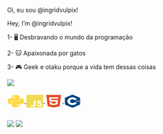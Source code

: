 Oi, eu sou @ingridvulpix!

Hey, I’m @ingridvulpix!
 
 1- :desktop_computer: Desbravando o mundo da programação
 
 2- :cat: Apaixonada por gatos
 
 3- :video_game: Geek e otaku porque a vida tem dessas coisas

 <div>
  <a href="https://github.com/ingridvulpix">
  <img height="160em" src="https://github-readme-stats.vercel.app/api/top-langs/?username=ingridvulpix&layout=compact&langs_count=7&theme=dracula"/>
</div>

<div style="display: inline_block"><br>
  <img align="center" alt="Ingrid-Py" height="30" width="40" src="https://raw.githubusercontent.com/devicons/devicon/master/icons/python/python-plain.svg">
  <img align="center" alt="Ingrid-Js" height="30" width="40" src="https://raw.githubusercontent.com/devicons/devicon/master/icons/javascript/javascript-plain.svg">
 <img align="center" alt="Ingrid-html5" height="30" width="40" src="https://raw.githubusercontent.com/devicons/devicon/master/icons/html5/html5-plain.svg">
  <img align="center" alt="Ingrid-Cpp" height="30" width="40" src="https://raw.githubusercontent.com/devicons/devicon/master/icons/cplusplus/cplusplus-plain.svg">

</div>
  
  ##
 
<div> 
  <a href = "mailto:ingridalmeidafs@gmail.com"><img src="https://img.shields.io/badge/-Gmail-%23333?style=for-the-badge&logo=gmail&logoColor=white" target="_blank"></a>
  <a href="https://www.linkedin.com/in/ingrid-de-almeida/" target="_blank"><img src="https://img.shields.io/badge/-LinkedIn-%230077B5?style=for-the-badge&logo=linkedin&logoColor=white" target="_blank"></a> 
 
</div>
